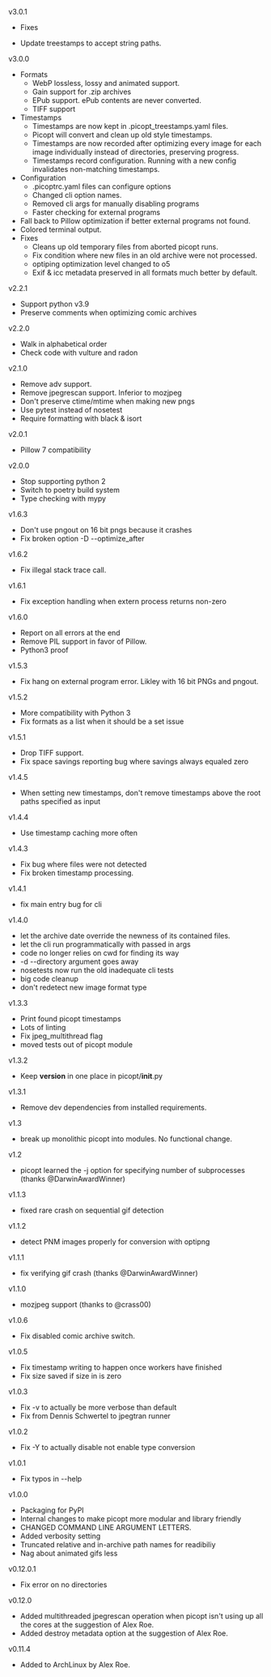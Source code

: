 v3.0.1

- Fixes

 - Update treestamps to accept string paths.

v3.0.0

- Formats
  - WebP lossless, lossy and animated support.
  - Gain support for .zip archives
  - EPub support. ePub contents are never converted.
  - TIFF support
- Timestamps
  - Timestamps are now kept in .picopt_treestamps.yaml files.
  - Picopt will convert and clean up old style timestamps.
  - Timestamps are now recorded after optimizing every image for
    each image individually instead of directories, preserving progress.
  - Timestamps record configuration. Running with a new config invalidates non-matching timestamps.
- Configuration
  - .picoptrc.yaml files can configure options
  - Changed cli option names.
  - Removed cli args for manually disabling programs
  - Faster checking for external programs
- Fall back to Pillow optimization if better external programs not found.
- Colored terminal output.
- Fixes
  - Cleans up old temporary files from aborted picopt runs.
  - Fix condition where new files in an old archive were not processed.
  - optiping optimization level changed to o5
  - Exif & icc metadata preserved in all formats much better by default.

v2.2.1

- Support python v3.9
- Preserve comments when optimizing comic archives

v2.2.0

- Walk in alphabetical order
- Check code with vulture and radon

v2.1.0

- Remove adv support.
- Remove jpegrescan support. Inferior to mozjpeg
- Don't preserve ctime/mtime when making new pngs
- Use pytest instead of nosetest
- Require formatting with black & isort

v2.0.1

- Pillow 7 compatibility

v2.0.0

- Stop supporting python 2
- Switch to poetry build system
- Type checking with mypy

v1.6.3

- Don't use pngout on 16 bit pngs because it crashes
- Fix broken option -D --optimize_after

v1.6.2

- Fix illegal stack trace call.

v1.6.1

- Fix exception handling when extern process returns non-zero

v1.6.0

- Report on all errors at the end
- Remove PIL support in favor of Pillow.
- Python3 proof

v1.5.3

- Fix hang on external program error. Likley with 16 bit PNGs and pngout.

v1.5.2

- More compatibility with Python 3
- Fix formats as a list when it should be a set issue

v1.5.1

- Drop TIFF support.
- Fix space savings reporting bug where savings always equaled zero

v1.4.5

- When setting new timestamps, don't remove timestamps above the root paths specified as input

v1.4.4

- Use timestamp caching more often

v1.4.3

- Fix bug where files were not detected
- Fix broken timestamp processing.

v1.4.1

- fix main entry bug for cli

v1.4.0

- let the archive date override the newness of its contained files.
- let the cli run programmatically with passed in args
- code no longer relies on cwd for finding its way
- -d --directory argument goes away
- nosetests now run the old inadequate cli tests
- big code cleanup
- don't redetect new image format type

v1.3.3

- Print found picopt timestamps
- Lots of linting
- Fix jpeg_multithread flag
- moved tests out of picopt module

v1.3.2

- Keep **version** in one place in picopt/**init**.py

v1.3.1

- Remove dev dependencies from installed requirements.

v1.3

- break up monolithic picopt into modules. No functional change.

v1.2

- picopt learned the -j option for specifying number of subprocesses (thanks @DarwinAwardWinner)

v1.1.3

- fixed rare crash on sequential gif detection

v1.1.2

- detect PNM images properly for conversion with optipng

v1.1.1

- fix verifying gif crash (thanks @DarwinAwardWinner)

v1.1.0

- mozjpeg support (thanks to @crass00)

v1.0.6

- Fix disabled comic archive switch.

v1.0.5

- Fix timestamp writing to happen once workers have finished
- Fix size saved if size in is zero

v1.0.3

- Fix -v to actually be more verbose than default
- Fix from Dennis Schwertel to jpegtran runner

v1.0.2

- Fix -Y to actually disable not enable type conversion

v1.0.1

- Fix typos in --help

v1.0.0

- Packaging for PyPI
- Internal changes to make picopt more modular and library friendly
- CHANGED COMMAND LINE ARGUMENT LETTERS.
- Added verbosity setting
- Truncated relative and in-archive path names for readibiliy
- Nag about animated gifs less

v0.12.0.1

- Fix error on no directories

v0.12.0

- Added multithreaded jpegrescan operation when picopt isn't using up all the cores at the suggestion of Alex Roe.
- Added destroy metadata option at the suggestion of Alex Roe.

v0.11.4

- Added to ArchLinux by Alex Roe.
